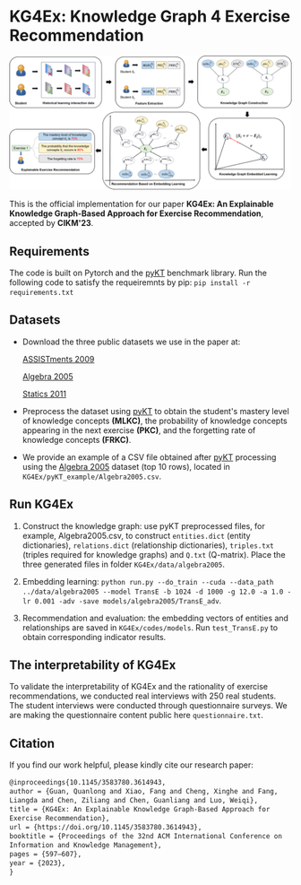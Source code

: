 # KG4Ex: Knowledge Graph 4 Exercise Recommendation

<img src="KG4Ex.png" alt="drawing" width = "2000"> 

This is the official implementation for our paper **KG4Ex: An Explainable Knowledge Graph-Based Approach for Exercise Recommendation**, accepted by **CIKM'23**.




## Requirements
The code is built on Pytorch and the [pyKT](https://github.com/pykt-team/pykt-toolkit/tree/main) benchmark library. Run the following code to satisfy the requeiremnts by pip: `pip install -r requirements.txt`


## Datasets
- Download the three public datasets we use in the paper at:

  [ASSISTments 2009](https://sites.google.com/site/assistmentsdata/home/2009-2010-assistment-data/skill-builder-data-2009-2010)

  [Algebra 2005](https://pslcdatashop.web.cmu.edu/KDDCup/)

  [Statics 2011](https://pslcdatashop.web.cmu.edu/DatasetInfo?datasetId=507)

- Preprocess the dataset using [pyKT](https://github.com/pykt-team/pykt-toolkit/tree/main) to obtain the student's mastery level of knowledge concepts **(MLKC)**, the probability of knowledge concepts appearing in the next exercise **(PKC)**, and the forgetting rate of knowledge concepts **(FRKC)**.

- We provide an example of a CSV file obtained after [pyKT](https://github.com/pykt-team/pykt-toolkit/tree/main) processing using the [Algebra 2005](https://pslcdatashop.web.cmu.edu/KDDCup/) dataset (top 10 rows), located in `KG4Ex/pyKT_example/Algebra2005.csv`.


## Run KG4Ex

1. Construct the knowledge graph: use pyKT preprocessed files, for example, Algebra2005.csv, to construct `entities.dict` (entity dictionaries), `relations.dict` (relationship dictionaries), `triples.txt` (triples required for knowledge graphs) and `Q.txt` (Q-matrix). Place the three generated files in folder `KG4Ex/data/algebra2005`.

2. Embedding learning: `python run.py --do_train --cuda --data_path ../data/algebra2005 --model TransE -b 1024 -d 1000 -g 12.0 -a 1.0 -lr 0.001 -adv -save models/algebra2005/TransE_adv`.

3. Recommendation and evaluation: the embedding vectors of entities and relationships are saved in `KG4Ex/codes/models`. Run `test_TransE.py` to obtain corresponding indicator results.


## The interpretability of KG4Ex
To validate the interpretability of KG4Ex and the rationality of exercise recommendations, we conducted real interviews with 250 real students. The student interviews were conducted through questionnaire surveys. We are making the questionnaire content public here `questionnaire.txt`.


## Citation
If you find our work helpful, please kindly cite our research paper:
```
@inproceedings{10.1145/3583780.3614943,
author = {Guan, Quanlong and Xiao, Fang and Cheng, Xinghe and Fang, Liangda and Chen, Ziliang and Chen, Guanliang and Luo, Weiqi},
title = {KG4Ex: An Explainable Knowledge Graph-Based Approach for Exercise Recommendation},
url = {https://doi.org/10.1145/3583780.3614943},
booktitle = {Proceedings of the 32nd ACM International Conference on Information and Knowledge Management},
pages = {597–607},
year = {2023},
}

```
